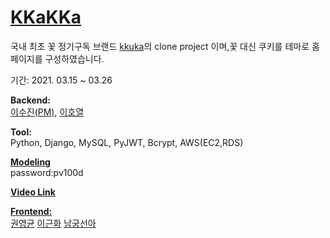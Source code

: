 [<h1>KKaKKa</h1>]()

국내 최초 꽃 정기구독 브랜드 [kkuka](https://kukka.kr)의 clone project 이며,꽃 대신 쿠키를 테마로 홈페이지를 구성하였습니다.

기간: 2021. 03.15 ~ 03.26

**Backend:**<br>
[이수진(PM)](https://github.com/S2-J1NG), [이호열](https://github.com/hlrrr)

**Tool:**<br>
Python, Django, MySQL, PyJWT, Bcrypt, AWS(EC2,RDS)

[**Modeling**](https://aquerytool.com:443/aquerymain/index/?rurl=3dcf441e-39c5-4bc9-8c63-cfb97965bde9)<br>
password:pv100d

[**Video Link**]()


**[Frontend:](https://github.com/wecode-bootcamp-korea/18-1st-KKAKKA-frontend)**<br>
[권영균](https://github.com/MrFabulous00)
[이근화](https://github.com/GEUNNN)
[남궁선아](https://github.com/sunaaank)
